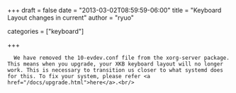 
+++
draft = false
date = "2013-03-02T08:59:59-06:00"
title = "Keyboard Layout changes in current"
author = "ryuo"

categories = ["keyboard"]

+++

      We have removed the 10-evdev.conf file from the xorg-server package. This means when you upgrade, your XKB keyboard layout will no longer work. This is necessary to transition us closer to what systemd does for this. To fix your system, please refer <a href="/docs/upgrade.html">here</a>.<br/>
        
    